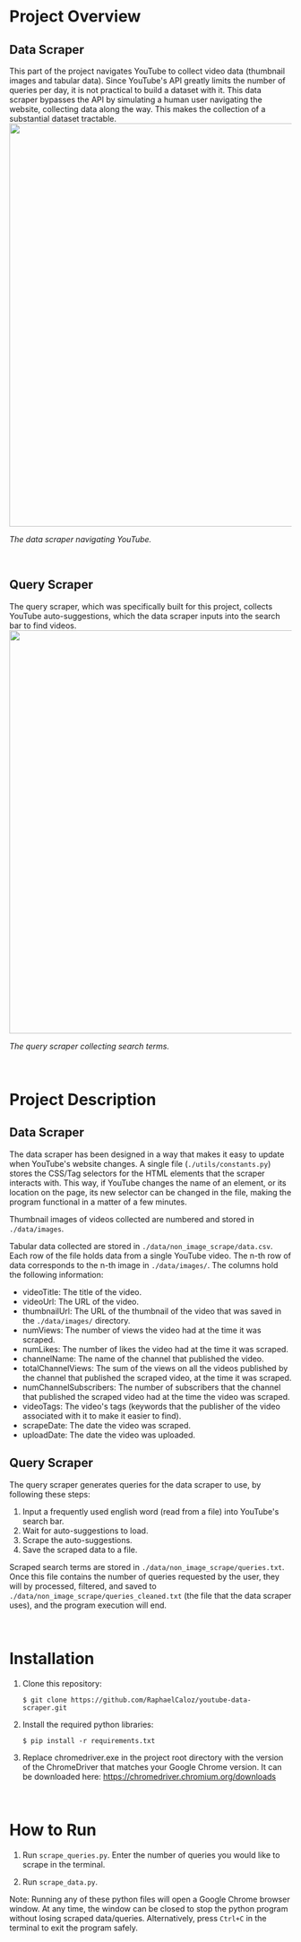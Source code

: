 # Project Overview

## Data Scraper

This part of the project navigates YouTube to collect video data (thumbnail images and tabular data). Since YouTube's API greatly limits the number of queries per day, it is not practical to build a dataset with it. This data scraper bypasses the API by simulating a human user navigating the website, collecting data along the way. This makes the collection of a substantial dataset tractable.
<img src="./readme_images/data_scraper_animation.gif" width="720"/>

_The data scraper navigating YouTube._

<br>

## Query Scraper

The query scraper, which was specifically built for this project, collects YouTube auto-suggestions, which the data scraper inputs into the search bar to find videos.
<img src="./readme_images/query_scraper_animation.gif" width="720"/>

_The query scraper collecting search terms._

<br>

# Project Description

## Data Scraper

The data scraper has been designed in a way that makes it easy to update when YouTube's website changes. A single file (`./utils/constants.py`) stores the CSS/Tag selectors for the HTML elements that the scraper interacts with. This way, if YouTube changes the name of an element, or its location on the page, its new selector can be changed in the file, making the program functional in a matter of a few minutes.

Thumbnail images of videos collected are numbered and stored in `./data/images`.

Tabular data collected are stored in `./data/non_image_scrape/data.csv`. Each row of the file holds data from a single YouTube video. The n-th row of data corresponds to the n-th image in `./data/images/`. The columns hold the following information:

- videoTitle: The title of the video.
- videoUrl: The URL of the video.
- thumbnailUrl: The URL of the thumbnail of the video that was saved in the `./data/images/` directory.
- numViews: The number of views the video had at the time it was scraped.
- numLikes: The number of likes the video had at the time it was scraped.
- channelName: The name of the channel that published the video.
- totalChannelViews: The sum of the views on all the videos published by the channel that published the scraped video, at the time it was scraped.
- numChannelSubscribers: The number of subscribers that the channel that published the scraped video had at the time the video was scraped.
- videoTags: The video's tags (keywords that the publisher of the video associated with it to make it easier to find).
- scrapeDate: The date the video was scraped.
- uploadDate: The date the video was uploaded.

## Query Scraper

The query scraper generates queries for the data scraper to use, by following these steps:

1. Input a frequently used english word (read from a file) into YouTube's search bar.
2. Wait for auto-suggestions to load.
3. Scrape the auto-suggestions.
4. Save the scraped data to a file.

Scraped search terms are stored in `./data/non_image_scrape/queries.txt`. Once this file contains the number of queries requested by the user, they will by processed, filtered, and saved to `./data/non_image_scrape/queries_cleaned.txt` (the file that the data scraper uses), and the program execution will end.

<br>

# Installation

1. Clone this repository:

   ```
   $ git clone https://github.com/RaphaelCaloz/youtube-data-scraper.git
   ```

2. Install the required python libraries:

   ```
   $ pip install -r requirements.txt
   ```

3. Replace chromedriver.exe in the project root directory with the version of the ChromeDriver that matches your Google Chrome version. It can be downloaded here: https://chromedriver.chromium.org/downloads

<br>

# How to Run

1. Run `scrape_queries.py`. Enter the number of queries you would like to scrape in the terminal.

2. Run `scrape_data.py`.

Note: Running any of these python files will open a Google Chrome browser window. At any time, the window can be closed to stop the python program without losing scraped data/queries. Alternatively, press `Ctrl+C` in the terminal to exit the program safely.
